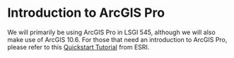 # Introduction to ArcGIS Pro

We will primarily be using ArcGIS Pro in LSGI 545, although we will also make use of ArcGIS 10.6. For those that need an introduction to ArcGIS Pro, please refer to this [Quickstart Tutorial](http://pro.arcgis.com/en/pro-app/get-started/pro-quickstart-tutorials.htm) from ESRI.
